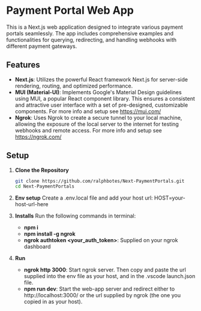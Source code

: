 # Payment Portal Web App

This is a Next.js web application designed to integrate various payment portals seamlessly. The app includes comprehensive examples and functionalities for querying, redirecting, and handling webhooks with different payment gateways.

## Features

- **Next.js**: Utilizes the powerful React framework Next.js for server-side rendering, routing, and optimized performance.
- **MUI (Material-UI)**: Implements Google's Material Design guidelines using MUI, a popular React component library. This ensures a consistent and attractive user interface with a set of pre-designed, customizable components. For more info and setup see https://mui.com/
- **Ngrok**: Uses Ngrok to create a secure tunnel to your local machine, allowing the exposure of the local server to the internet for testing webhooks and remote access. For more info and setup see https://ngrok.com/

## Setup

1. **Clone the Repository**
   ```sh
   git clone https://github.com/ralphbotes/Next-PaymentPortals.git
   cd Next-PaymentPortals

2. **Env setup**
   Create a .env.local file and add your host url:
   HOST=your-host-url-here

3. **Installs**
   Run the following commands in terminal:
   - **npm i**
   - **npm install -g ngrok**
   - **ngrok authtoken <your_auth_token>**: Supplied on your ngrok dashboard

4. **Run**
   - **ngrok http 3000**: Start ngrok server. Then copy and paste the url supplied into the env file as your host, and in the .vscode launch.json file.
   - **npm run dev**: Start the web-app server and redirect either to http://localhost:3000/ or the url supplied by ngrok (the one you copied in as your host).